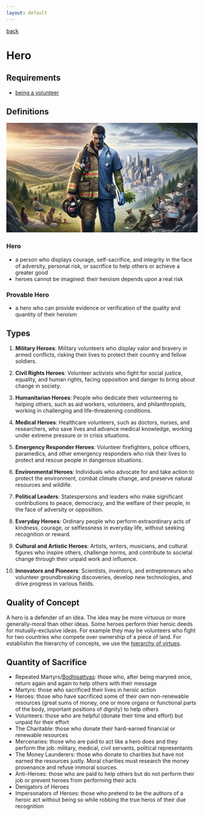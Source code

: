 ```yaml
---
layout: default
---
```

[back](./)

# Hero

## Requirements

- [being a volunteer](volunteer.html)

## Definitions

![Real Hero](images/real_hero.png)

### Hero

- a person who displays courage, self-sacrifice, and integrity in the face of adversity, personal risk, or sacrifice to help others or achieve a greater good
- heroes cannot be imagined: their heroism depends upon a real risk

### Provable Hero

- a hero who can provide evidence or verification of the quality and quantity of their heroism

## Types

1. **Military Heroes**: Military volunteers who display valor and bravery in armed conflicts, risking their lives to protect their country and fellow soldiers.

2. **Civil Rights Heroes**: Volunteer activists who fight for social justice, equality, and human rights, facing opposition and danger to bring about change in society.

3. **Humanitarian Heroes**: People who dedicate their volunteering to helping others, such as aid workers, volunteers, and philanthropists, working in challenging and life-threatening conditions.

4. **Medical Heroes**: Healthcare volunteers, such as doctors, nurses, and researchers, who save lives and advance medical knowledge, working under extreme pressure or in crisis situations.

5. **Emergency Responder Heroes**: Volunteer firefighters, police officers, paramedics, and other emergency responders who risk their lives to protect and rescue people in dangerous situations.

6. **Environmental Heroes**: Individuals who advocate for and take action to protect the environment, combat climate change, and preserve natural resources and wildlife.

7. **Political Leaders**: Statespersons and leaders who make significant contributions to peace, democracy, and the welfare of their people, in the face of adversity or opposition.

8. **Everyday Heroes**: Ordinary people who perform extraordinary acts of kindness, courage, or selflessness in everyday life, without seeking recognition or reward.

9. **Cultural and Artistic Heroes**: Artists, writers, musicians, and cultural figures who inspire others, challenge norms, and contribute to societal change through their unpaid work and influence.

10. **Innovators and Pioneers**: Scientists, inventors, and entrepreneurs who volunteer groundbreaking discoveries, develop new technologies, and drive progress in various fields.

## Quality of Concept

A hero is a defender of an idea. The idea may be more virtuous or more generally-moral than other ideas. Some heroes perform thier heroic deeds for mutually-exclusive ideas. For example they may be volunteers who fight for two countries who compete over ownership of a piece of land.
For establishin the hierarchy of concepts, we use the [hierarchy of virtues](hierarchies.html).

## Quantity of Sacrifice

- Repeated Martyrs/[Bodhisattvas](https://en.wikipedia.org/wiki/Bodhisattva): those who, after being maryred once, return again and again to help others with their message
- Martyrs: those who sacrificed their lives in heroic action
- Heroes: those who have sacrificed some of their own non-renewable resources (great sums of money, one or more organs or functional parts of the body, important positions of dignity) to help others
- Volunteers: those who are helpful (donate their time and effort) but unpaid for their effort
- The Charitable: those who donate their hard-earned financial or renewable resources
- Mercenaries: those who are paid to act like a hero does and they perform the job: military, medical, civil servants, political representants
- The Money Launderers: those who donate to charities but have not earned the resources justly. Moral charities must research the money provenance and refuse immoral sources.
- Anti-Heroes: those who are paid to help others but do not perform their job or prevent heroes from performing their acts
- Denigators of Heroes
- Impersonators of Heroes: those who pretend to be the authors of a heroic act without being so while robbing the true heros of their due recognition

